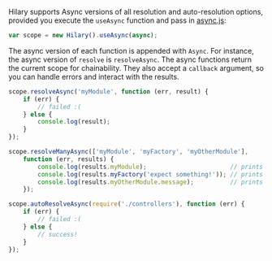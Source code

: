 Hilary supports Async versions of all resolution and auto-resolution options, provided you execute the ``useAsync`` function and pass in [async.js](https://github.com/caolan/async):

```JavaScript
var scope = new Hilary().useAsync(async);
```

The async version of each function is appended with ``Async``. For instance, the async version of ``resolve`` is ``resolveAsync``. The async functions return the current scope for chainability. They also accept a ``callback`` argument, so you can handle errors and interact with the results.

```JavaScript
scope.resolveAsync('myModule', function (err, result) {
    if (err) {
        // failed :(
    } else {
        console.log(result);
    }
});
```

```JavaScript
scope.resolveManyAsync(['myModule', 'myFactory', 'myOtherModule'],
    function (err, results) {
        console.log(results.myModule);                       // prints 'do something!'
        console.log(results.myFactory('expect something!')); // prints 'expect something!'
        console.log(results.myOtherModule.message);          // prints 'say something!'
    });
```

```JavaScript
scope.autoResolveAsync(require('./controllers'), function (err) {
    if (err) {
        // failed :(
    } else {
        // success!
    }
});
```
